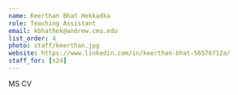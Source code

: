 ```yaml
---
name: Keerthan Bhat Hekkadka
role: Teaching Assistant
email: kbhathek@andrew.cmu.edu
list_order: 4
photo: staff/keerthan.jpg
website: https://www.linkedin.com/in/keerthan-bhat-56576712a/
staff_for: [s24]
---
```

MS CV